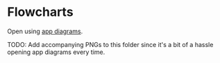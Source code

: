 # Flowcharts

Open using [app diagrams](https://app.diagrams.net/).

TODO: Add accompanying PNGs to this folder since it's a bit of a hassle opening app diagrams every time.
